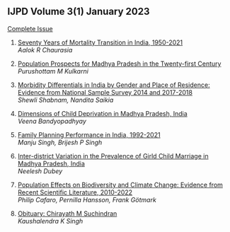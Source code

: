 ## IJPD Volume 3(1) January 2023 

[Complete Issue](../assets/ijpd/2023-1/V_3_1.pdf)
    <br>

1. [ Seventy Years of Mortality Transition in India, 1950-2021 ](../assets/ijpd/2023-1/V_3_1_1.pdf)
    <br> *Aalok R Chaurasia*

2. [ Population Prospects for Madhya Pradesh in the Twenty-first Century ](../assets/ijpd/2023-1/V_3_1_2.pdf)
    <br> *Purushottam M Kulkarni*

3. [ Morbidity Differentials in India by Gender and Place of Residence: Evidence from National Sample Survey 2014 and 2017-2018 ](../assets/ijpd/2023-1/V_3_1_3.pdf)
    <br> *Shewli Shabnam, Nandita Saikia*

4. [ Dimensions of Child Deprivation in Madhya Pradesh, India ](../assets/ijpd/2023-1/V_3_1_4.pdf)
    <br> *Veena Bandyopadhyay*

5. [ Family Planning Performance in India, 1992-2021 ](../assets/ijpd/2023-1/V_3_1_5.pdf)
    <br> *Manju Singh, Brijesh P Singh*

6. [ Inter-district Variation in the Prevalence of Girld Child Marriage in Madhya Pradesh, India ](../assets/ijpd/2023-1/V_3_1_6.pdf)
    <br> *Neelesh Dubey*        

7. [ Population Effects on Biodiversity and Climate Change: Evidence from Recent Scientific Literature, 2010-2022 ](../assets/ijpd/2023-1/V_3_1_7.pdf)
    <br> *Philip Cafaro, Pernilla Hansson, Frank Götmark*

8. [ Obituary: Chirayath M Suchindran ](../assets/ijpd/2023-1/V_3_1_O.pdf)
    <br> *Kaushalendra K Singh*